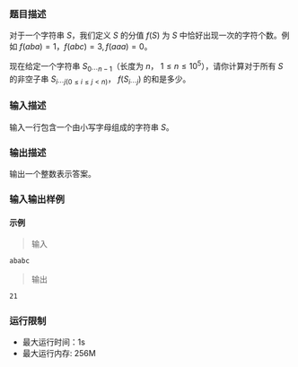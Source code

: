 ### 题目描述

对于一个字符串 $S$，我们定义 $S$ 的分值 $f(S)$ 为 $S$ 中恰好出现一次的字符个数。例如 $f(aba)=1，f(abc)=3,f(aaa)=0$。

现在给定一个字符串 $S_{0⋯n−1}$（长度为 $n$，
$1≤n≤10^5$），请你计算对于所有 $S$ 的非空子串 $S_{i⋯j(0≤i≤j<n)}$，
$f(S_{i⋯j})$ 的和是多少。

### 输入描述

输入一行包含一个由小写字母组成的字符串 $S$。

### 输出描述

输出一个整数表示答案。

### 输入输出样例

#### 示例

> 输入

```txt
ababc
```

> 输出

```txt
21
```

### 运行限制

- 最大运行时间：1s
- 最大运行内存: 256M
